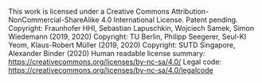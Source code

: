 This work is licensed under a Creative Commons Attribution-NonCommercial-ShareAlike 4.0 International License.
Patent pending.
Copyright: Fraunhofer HHI, Sebastian Lapuschkin, Wojciech Samek, Simon Wiedemann (2019, 2020)
Copyright: TU Berlin, Philipp Seegerer, Seul-KI Yeom, Klaus-Robert Müller (2019, 2020)
Copyright: SUTD Singapore, Alexander Binder (2020)
Human readable license summary: https://creativecommons.org/licenses/by-nc-sa/4.0/
Legal code: https://creativecommons.org/licenses/by-nc-sa/4.0/legalcode
